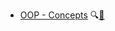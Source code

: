 * [OOP - Concepts](./oopDesign/)
  <trigger for="pop:oopDesign-preview">:mag:</trigger>[:scroll:](oopDesign/print.html)

<popover id="pop:oopDesign-preview" title="Object Oriented Programming :mag:" placement="right">
  <div slot="content">
    <include src="preview.md" />
  </div>
</popover>
